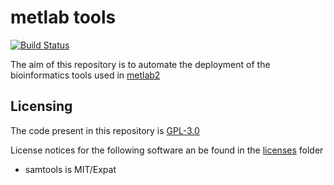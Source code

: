 # metlab tools

[![Build Status](https://travis-ci.org/SGBC/metlab_tools.svg?branch=master)](https://travis-ci.org/SGBC/metlab_tools)

The aim of this repository is to automate the deployment of the bioinformatics
tools used in [metlab2](https://github.com/HadrienG/metlab2)

## Licensing

The code present in this repository is [GPL-3.0](LICENSE)

License notices for the following software an be found in the
[licenses](licenses) folder

* samtools is MIT/Expat
